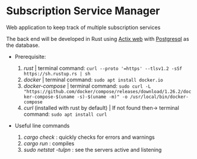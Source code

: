 # Subscription Service Manager
Web application to keep track of multiple subscription services

The back end will be developed in Rust using [Actix web](https://actix.rs/) with [Postgresql](https://www.postgresql.org/) as the database.

- Prerequisite:
  1) _rust_ | terminal command: `curl --proto '=https' --tlsv1.2 -sSf https://sh.rustup.rs | sh`
  2) _docker_ | terminal command: `sudo apt install docker.io`
  3) _docker-compose_ | terminal command: `sudo curl -L "https://github.com/docker/compose/releases/download/1.26.2/docker-compose-$(uname -s)-$(uname -m)" -o /usr/local/bin/docker-compose`
  4) _curl_ (installed with rust by default) | If not found then-> terminal command: `sudo apt install curl`

- Useful line commands 
  1) _cargo check_ : quickly checks for errors and warnings
  2) _cargo run_ : compiles
  3) _sudo netstat -tulpn_ : see the servers active and listening
